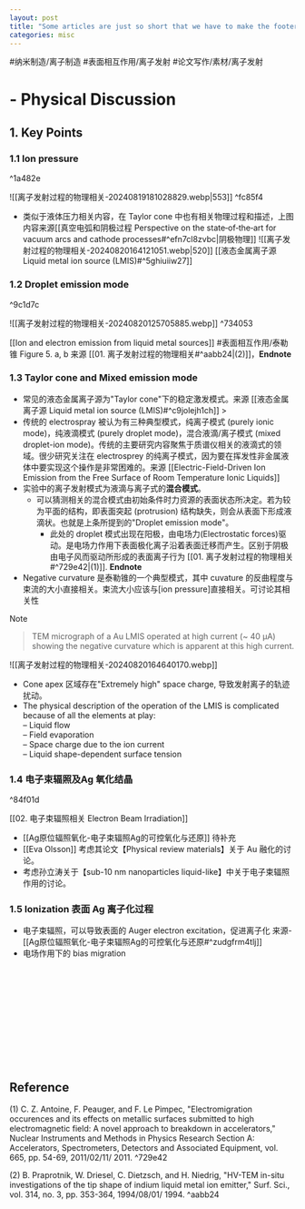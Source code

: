 ```yaml
---
layout: post
title: "Some articles are just so short that we have to make the footer stick"
categories: misc
---
```



#纳米制造/离子制造 #表面相互作用/离子发射  #论文写作/素材/离子发射

# - Physical Discussion
## 1. Key Points
### 1.1 Ion pressure

^1a482e

![[离子发射过程的物理相关-20240819181028829.webp|553]] ^fc85f4
- 类似于液体压力相关内容，在 Taylor cone 中也有相关物理过程和描述，上图内容来源[[真空电弧和阴极过程 Perspective on the state‐of‐the‐art for vacuum arcs and cathode processes#^efn7cl8zvbc|阴极物理]]
![[离子发射过程的物理相关-20240820164121051.webp|520]]
[[液态金属离子源 Liquid metal ion source (LMIS)#^5ghiuiiw27]]

### 1.2 Droplet emission mode

^9c1d7c

![[离子发射过程的物理相关-20240820125705885.webp]] ^734053

[[Ion and electron emission from liquid metal sources]] #表面相互作用/泰勒锥 
Figure 5. a, b 来源 [[01. 离子发射过程的物理相关#^aabb24|(2)]]，**Endnote**

### 1.3 Taylor cone and Mixed emission mode
- 常见的液态金属离子源为"Taylor cone"下的稳定激发模式。来源 [[液态金属离子源 Liquid metal ion source (LMIS)#^c9jolejh1ch]] > 
- 传统的 electrospray 被认为有三种典型模式，纯离子模式 (purely ionic mode)，纯液滴模式 (purely droplet mode)，混合液滴/离子模式 (mixed droplet-ion mode)。传统的主要研究内容聚焦于质谱仪相关的液滴式的领域。很少研究关注在 electrosprey 的纯离子模式，因为要在挥发性非金属液体中要实现这个操作是非常困难的。来源 [[Electric-Field-Driven Ion Emission from the Free Surface of Room Temperature Ionic Liquids]] 
- 实验中的离子发射模式为液滴与离子式的**混合模式**。
	- 可以猜测相关的混合模式由初始条件时力资源的表面状态所决定。若为较为平面的结构，即表面突起 (protrusion) 结构缺失，则会从表面下形成液滴状。也就是上条所提到的"Droplet emission mode"。
		- 此处的 droplet 模式出现在阳极，由电场力(Electrostatic forces)驱动。是电场力作用下表面极化离子沿着表面迁移而产生。区别于阴极由电子风而驱动所形成的表面离子行为 [[01. 离子发射过程的物理相关#^729e42|(1)]]. **Endnote**
- Negative curvature 是泰勒锥的一个典型模式，其中 cuvature 的反曲程度与束流的大小直接相关。束流大小应该与[ion pressure]直接相关。可讨论其相关性
> [!NOTE]
> > TEM micrograph of a Au LMIS operated at high current (~ 40 μA) showing the negative curvature which is apparent at this high current.

![[离子发射过程的物理相关-20240820164640170.webp]]
- Cone apex 区域存在"Extremely high" space charge, 导致发射离子的轨迹扰动。
- The physical description of the operation of the  LMIS is complicated because of all the elements  at play:  
	– Liquid flow  
	– Field evaporation  
	– Space charge due to the ion current  
	– Liquid shape-dependent surface tension



### 1.4 电子束辐照及Ag 氧化结晶

^84f01d

[[02. 电子束辐照相关 Electron Beam Irradiation]]

-  [[Ag原位辐照氧化-电子束辐照Ag的可控氧化与还原]]    待补充
- [[Eva Olsson]] 考虑其论文【Physical review materials】关于 Au 融化的讨论。
- 考虑孙立涛关于【sub-10 nm nanoparticles liquid-like】中关于电子束辐照作用的讨论。



### 1.5 Ionization 表面 Ag 离子化过程
- 电子束辐照，可以导致表面的 Auger electron excitation，促进离子化
   来源- [[Ag原位辐照氧化-电子束辐照Ag的可控氧化与还原#^zudgfrm4tlj]]
- 电场作用下的 bias migration











<br><br><br><br><br><br><br><br><br><br>


## Reference
(1) C. Z. Antoine, F. Peauger, and F. Le Pimpec, "Electromigration occurences and its effects on metallic surfaces submitted to high electromagnetic field: A novel approach to breakdown in accelerators," Nuclear Instruments and Methods in Physics Research Section A: Accelerators, Spectrometers, Detectors and Associated Equipment, vol. 665, pp. 54-69, 2011/02/11/ 2011. ^729e42

(2) B. Praprotnik, W. Driesel, C. Dietzsch, and H. Niedrig, "HV-TEM in-situ investigations of the tip shape of indium liquid metal ion emitter," Surf. Sci., vol. 314, no. 3, pp. 353-364, 1994/08/01/ 1994. ^aabb24
